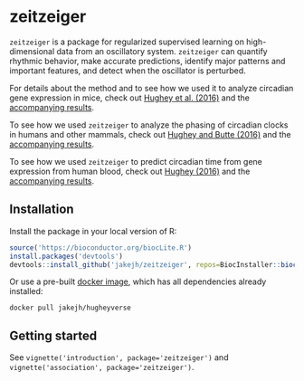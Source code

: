 # zeitzeiger

`zeitzeiger` is a package for regularized supervised learning on high-dimensional data from an oscillatory system. `zeitzeiger` can quantify rhythmic behavior, make accurate predictions, identify major patterns and important features, and detect when the oscillator is perturbed.

For details about the method and to see how we used it to analyze circadian gene expression in mice, check out [Hughey et al. (2016)](http://dx.doi.org/10.1093/nar/gkw030) and the [accompanying results](http://dx.doi.org/10.5061/dryad.hn8gp).

To see how we used `zeitzeiger` to analyze the phasing of circadian clocks in humans and other mammals, check out [Hughey and Butte (2016)](http://dx.doi.org/10.1177/0748730416668049) and the [accompanying results]( http://dx.doi.org/10.5061/dryad.g928q).

To see how we used `zeitzeiger` to predict circadian time from gene expression from human blood, check out [Hughey (2016)](http://dx.doi.org/10.1101/066126) and the [accompanying results](http://bit.ly/2a6M2HT).

## Installation
Install the package in your local version of R:
```R
source('https://bioconductor.org/biocLite.R')
install.packages('devtools')
devtools::install_github('jakejh/zeitzeiger', repos=BiocInstaller::biocinstallRepos(), build_vignettes=TRUE, dependencies=TRUE)
```

Or use a pre-built [docker image](https://hub.docker.com/r/jakejh/hugheyverse), which has all dependencies already installed:
```
docker pull jakejh/hugheyverse
```

## Getting started
See `vignette('introduction', package='zeitzeiger')` and `vignette('association', package='zeitzeiger')`.
